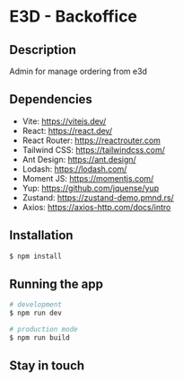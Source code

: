 # E3D - Backoffice

## Description

Admin for manage ordering from e3d

## Dependencies

- Vite: https://vitejs.dev/
- React: https://react.dev/
- React Router: https://reactrouter.com
- Tailwind CSS: https://tailwindcss.com/
- Ant Design: https://ant.design/
- Lodash: https://lodash.com/
- Moment JS: https://momentjs.com/
- Yup: https://github.com/jquense/yup
- Zustand: https://zustand-demo.pmnd.rs/
- Axios: https://axios-http.com/docs/intro

## Installation

```bash
$ npm install
```

## Running the app

```bash
# development
$ npm run dev

# production mode
$ npm run build
```

## Stay in touch
